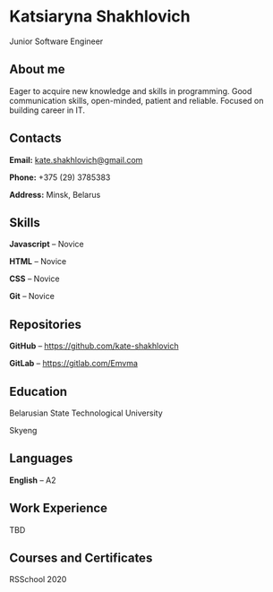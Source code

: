 # Katsiaryna Shakhlovich
Junior Software Engineer
## About me
Eager to acquire new knowledge and skills in programming. Good communication skills, open-minded, patient and reliable. Focused on building career in IT.
## Contacts
**Email:** kate.shakhlovich@gmail.com  

**Phone:** +375 (29) 3785383  

**Address:** Minsk, Belarus  

## Skills
**Javascript** – Novice  

**HTML** – Novice  

**CSS** – Novice  

**Git** – Novice  

## Repositories
**GitHub** – https://github.com/kate-shakhlovich  

**GitLab** – https://gitlab.com/Emvma  

## Education
Belarusian State Technological University  

Skyeng  

## Languages
**English** – A2
## Work Experience
TBD
## Courses and Certificates
RSSchool 2020